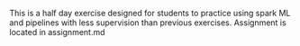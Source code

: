 This is a half day exercise designed for students to practice using spark ML and pipelines with less supervision than previous exercises. Assignment is located in assignment.md

